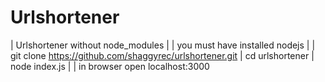 # Urlshortener
| Urlshortener without node_modules
| 
| you must have installed nodejs
|
| git clone https://github.com/shaggyrec/urlshortener.git
| cd urlshortener
| node index.js
| 
| in browser open localhost:3000
